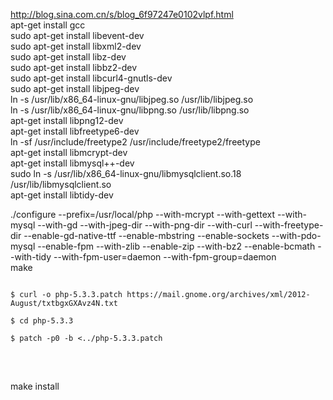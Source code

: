 http://blog.sina.com.cn/s/blog_6f97247e0102vlpf.html <br/>
apt-get install gcc <br/>
sudo apt-get install libevent-dev <br/>
sudo apt-get install  libxml2-dev <br/>
sudo apt-get install  libz-dev <br/>
sudo apt-get install  libbz2-dev <br/>
sudo apt-get install libcurl4-gnutls-dev  <br/>
sudo apt-get install libjpeg-dev <br/>
ln -s /usr/lib/x86_64-linux-gnu/libjpeg.so /usr/lib/libjpeg.so<br/>
ln -s /usr/lib/x86_64-linux-gnu/libpng.so /usr/lib/libpng.so<br/>
apt-get install libpng12-dev<br/>
apt-get install libfreetype6-dev<br/>
ln -sf /usr/include/freetype2 /usr/include/freetype2/freetype<br/>
apt-get install libmcrypt-dev<br/>
apt-get install libmysql++-dev<br/>
sudo ln -s /usr/lib/x86_64-linux-gnu/libmysqlclient.so.18 /usr/lib/libmysqlclient.so <br/>
apt-get install libtidy-dev  <br/>


./configure --prefix=/usr/local/php --with-mcrypt --with-gettext --with-mysql --with-gd --with-jpeg-dir --with-png-dir --with-curl --with-freetype-dir --enable-gd-native-ttf --enable-mbstring --enable-sockets --with-pdo-mysql --enable-fpm --with-zlib --enable-zip --with-bz2 --enable-bcmath --with-tidy --with-fpm-user=daemon --with-fpm-group=daemon
<br/>
make 
<br/>
<pre><code>
$ curl -o php-5.3.3.patch https://mail.gnome.org/archives/xml/2012-August/txtbgxGXAvz4N.txt<br/> 
$ cd php-5.3.3<br/>
$ patch -p0 -b <../php-5.3.3.patch <br/>
</code>
</pre>
<br/>
make install <br/>
